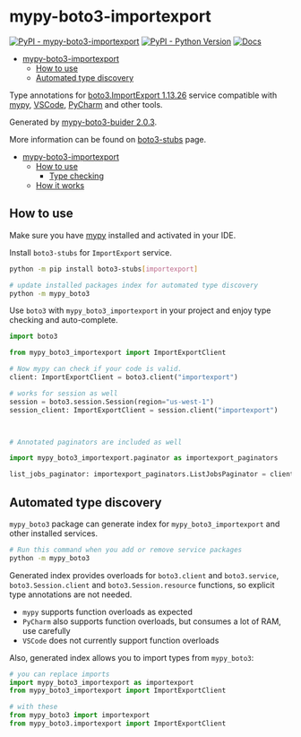 # mypy-boto3-importexport

[![PyPI - mypy-boto3-importexport](https://img.shields.io/pypi/v/mypy-boto3-importexport.svg?color=blue)](https://pypi.org/project/mypy-boto3-importexport)
[![PyPI - Python Version](https://img.shields.io/pypi/pyversions/mypy-boto3-importexport.svg?color=blue)](https://pypi.org/project/mypy-boto3-importexport)
[![Docs](https://img.shields.io/readthedocs/mypy-boto3-builder.svg?color=blue)](https://mypy-boto3-builder.readthedocs.io/)

- [mypy-boto3-importexport](#mypy-boto3-importexport)
  - [How to use](#how-to-use)
  - [Automated type discovery](#automated-type-discovery)


Type annotations for
[boto3.ImportExport 1.13.26](https://boto3.amazonaws.com/v1/documentation/api/1.13.26/reference/services/importexport.html#ImportExport) service
compatible with [mypy](https://github.com/python/mypy), [VSCode](https://code.visualstudio.com/),
[PyCharm](https://www.jetbrains.com/pycharm/) and other tools.

Generated by [mypy-boto3-buider 2.0.3](https://github.com/vemel/mypy_boto3_builder).

More information can be found on [boto3-stubs](https://pypi.org/project/boto3-stubs/) page.

- [mypy-boto3-importexport](#mypy-boto3-importexport)
  - [How to use](#how-to-use)
    - [Type checking](#type-checking)
  - [How it works](#how-it-works)

## How to use

Make sure you have [mypy](https://github.com/python/mypy) installed and activated in your IDE.

Install `boto3-stubs` for `ImportExport` service.

```bash
python -m pip install boto3-stubs[importexport]

# update installed packages index for automated type discovery
python -m mypy_boto3
```

Use `boto3` with `mypy_boto3_importexport` in your project and enjoy type checking and auto-complete.

```python
import boto3

from mypy_boto3_importexport import ImportExportClient

# Now mypy can check if your code is valid.
client: ImportExportClient = boto3.client("importexport")

# works for session as well
session = boto3.session.Session(region="us-west-1")
session_client: ImportExportClient = session.client("importexport")



# Annotated paginators are included as well

import mypy_boto3_importexport.paginator as importexport_paginators

list_jobs_paginator: importexport_paginators.ListJobsPaginator = client.get_paginator("list_jobs")
```

## Automated type discovery

`mypy_boto3` package can generate index for `mypy_boto3_importexport` and other installed services.

```bash
# Run this command when you add or remove service packages
python -m mypy_boto3
```

Generated index provides overloads for `boto3.client` and `boto3.service`,
`boto3.Session.client` and `boto3.Session.resource` functions,
so explicit type annotations are not needed.

- `mypy` supports function overloads as expected
- `PyCharm` also supports function overloads, but consumes a lot of RAM, use carefully
- `VSCode` does not currently support function overloads

Also, generated index allows you to import types from `mypy_boto3`:

```python
# you can replace imports
import mypy_boto3_importexport as importexport
from mypy_boto3_importexport import ImportExportClient

# with these
from mypy_boto3 import importexport
from mypy_boto3.importexport import ImportExportClient
```